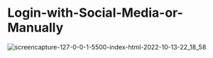 # Login-with-Social-Media-or-Manually
![screencapture-127-0-0-1-5500-index-html-2022-10-13-22_18_58](https://user-images.githubusercontent.com/114661364/195657691-8b940312-0fba-4da1-9768-748899248913.png)
